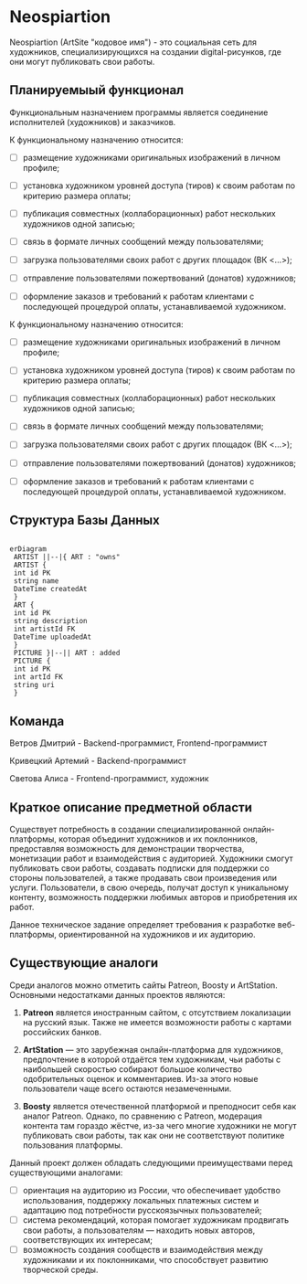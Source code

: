 
# Neospiartion

  

Neospiartion (ArtSite "кодовое имя") - это социальная сеть для художников, специализирующихся на создании digital-рисунков, где они могут публиковать свои работы.

  

## Планируемыый функционал

Функциональным назначением программы является соединение исполнителей (художников) и заказчиков.

К функциональному назначению относится:

-  [ ] размещение художниками оригинальных изображений в личном профиле;
    
-  [ ] установка художником уровней доступа (тиров) к своим работам по критерию размера оплаты;
    
-  [ ] публикация совместных (коллаборационных) работ нескольких художников одной записью;
    
-  [ ] связь в формате личных сообщений между пользователями;
    
-  [ ] загрузка пользователями своих работ с других площадок (ВК <...>);
    
-  [ ] отправление пользователями пожертвований (донатов) художников;
    
-  [ ] оформление заказов и требований к работам клиентами с последующей процедурой оплаты, устанавливаемой художником.

К функциональному назначению относится:

-  [ ] размещение художниками оригинальных изображений в личном профиле;
    
-  [ ] установка художником уровней доступа (тиров) к своим работам по критерию размера оплаты;
    
-  [ ] публикация совместных (коллаборационных) работ нескольких художников одной записью;
    
-  [ ] связь в формате личных сообщений между пользователями;
    
-  [ ] загрузка пользователями своих работ с других площадок (ВК <...>);
    
-  [ ] отправление пользователями пожертвований (донатов) художников;
    
-  [ ] оформление заказов и требований к работам клиентами с последующей процедурой оплаты, устанавливаемой художником.

  

## Структура Базы Данных

  

```mermaid

erDiagram
 ARTIST ||--|{ ART : "owns"
 ARTIST {
 int id PK
 string name
 DateTime createdAt
 }
 ART {
 int id PK
 string description
 int artistId FK
 DateTime uploadedAt
 }
 PICTURE }|--|| ART : added
 PICTURE {
 int id PK
 int artId FK
 string uri
 }

```

  

## Команда

  

Ветров Дмитрий - Backend-программист, Frontend-программист

  

Кривецкий Артемий - Backend-программист

  

Светова Алиса - Frontend-программист, художник

  

## Краткое описание предметной области
Существует потребность в создании специализированной онлайн-платформы, которая объединит художников и их поклонников, предоставляя возможность для демонстрации творчества, монетизации работ и взаимодействия с аудиторией. Художники смогут публиковать свои работы, создавать подписки для поддержки со стороны пользователей, а также продавать свои произведения или услуги. Пользователи, в свою очередь, получат доступ к уникальному контенту, возможность поддержки любимых авторов и приобретения их работ.

Данное техническое задание определяет требования к разработке веб-платформы, ориентированной на художников и их аудиторию.

## Существующие аналоги

Среди аналогов можно отметить сайты Patreon, Boosty и ArtStation. Основными недостатками данных проектов являются:

1.  **Patreon** является иностранным сайтом, с отсутствием локализации на русский язык. Также не имеется возможности работы с картами российских банков.
    
2.  **ArtStation** — это зарубежная онлайн-платформа для художников, предпочтение в которой отдаётся тем художникам, чьи работы с наибольшей скоростью собирают большое количество одобрительных оценок и комментариев. Из-за этого новые пользователи чаще всего остаются незамеченными.
    
3.  **Boosty** является отечественной платформой и преподносит себя как аналог Patreon. Однако, по сравнению с Patreon, модерация контента там гораздо жёстче, из-за чего многие художники не могут публиковать свои работы, так как они не соответствуют политике пользования платформы.



Данный проект должен обладать следующими преимуществами перед существующими аналогами:

- [ ]  ориентация на аудиторию из России, что обеспечивает удобство использования, поддержку локальных платежных систем и адаптацию под потребности русскоязычных пользователей;
- [ ]  система рекомендаций, которая помогает художникам продвигать свои работы, а пользователям — находить новых авторов, соответствующих их интересам;    
- [ ]  возможность создания сообществ и взаимодействия между художниками и их поклонниками, что способствует развитию творческой среды.